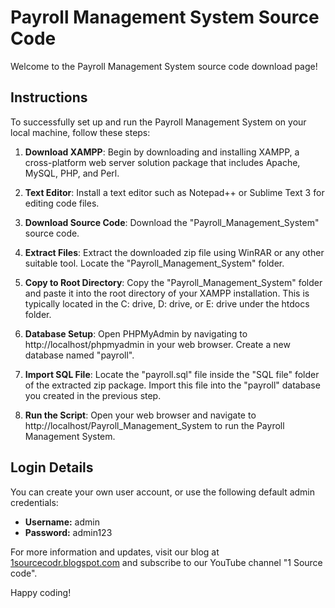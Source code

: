 # Payroll Management System Source Code

Welcome to the Payroll Management System source code download page!

## Instructions

To successfully set up and run the Payroll Management System on your local machine, follow these steps:

1. **Download XAMPP**: Begin by downloading and installing XAMPP, a cross-platform web server solution package that includes Apache, MySQL, PHP, and Perl.

2. **Text Editor**: Install a text editor such as Notepad++ or Sublime Text 3 for editing code files.

3. **Download Source Code**: Download the "Payroll_Management_System" source code.

4. **Extract Files**: Extract the downloaded zip file using WinRAR or any other suitable tool. Locate the "Payroll_Management_System" folder.

5. **Copy to Root Directory**: Copy the "Payroll_Management_System" folder and paste it into the root directory of your XAMPP installation. This is typically located in the C: drive, D: drive, or E: drive under the htdocs folder.

6. **Database Setup**: Open PHPMyAdmin by navigating to http://localhost/phpmyadmin in your web browser. Create a new database named "payroll". 

7. **Import SQL File**: Locate the "payroll.sql" file inside the "SQL file" folder of the extracted zip package. Import this file into the "payroll" database you created in the previous step.

8. **Run the Script**: Open your web browser and navigate to http://localhost/Payroll_Management_System to run the Payroll Management System.

## Login Details

You can create your own user account, or use the following default admin credentials:

- **Username:** admin
- **Password:** admin123

For more information and updates, visit our blog at [1sourcecodr.blogspot.com](https://1sourcecodr.blogspot.com) and subscribe to our YouTube channel "1 Source code".

Happy coding!
